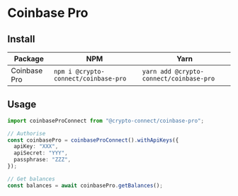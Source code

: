 # Coinbase Pro

## Install

| Package      | NPM                                  | Yarn                                    |
| ------------ | ------------------------------------ | --------------------------------------- |
| Coinbase Pro | `npm i @crypto-connect/coinbase-pro` | `yarn add @crypto-connect/coinbase-pro` |

## Usage

```ts
import coinbaseProConnect from "@crypto-connect/coinbase-pro";

// Authorise
const coinbasePro = coinbaseProConnect().withApiKeys({
  apiKey: "XXX",
  apiSecret: "YYY",
  passphrase: "ZZZ",
});

// Get balances
const balances = await coinbasePro.getBalances();
```

